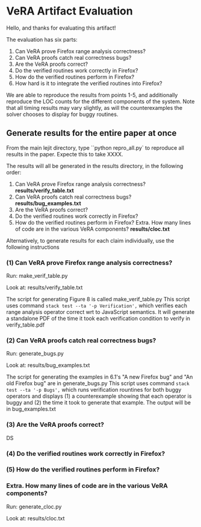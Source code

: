 # VeRA Artifact Evaluation

Hello, and thanks for evaluating this artifact!

The evaluation has six parts:

1. Can VeRA prove Firefox range analysis correctness?
2. Can VeRA proofs catch real correctness bugs?
3. Are the VeRA proofs correct?
4. Do the verified routines work correctly in Firefox?
5. How do the verified routines perform in Firefox?
6. How hard is it to integrate the verified routines into Firefox?

We are able to reproduce the results from points 1-5, and additionally
reproduce the LOC counts for the different components of the system.  Note
that all timing results may vary slightly, as will the counterexamples
the solver chooses to display for buggy routines.

## Generate results for the entire paper at once

From the main lejit directory, type ``python repro_all.py` to reproduce all
results in the paper. Expecte this to take XXXX.

The results will all be generated in the results directory, in the following order:
1. Can VeRA prove Firefox range analysis correctness? **results/verify_table.txt**
2. Can VeRA proofs catch real correctness bugs? **results/bug_examples.txt**
3. Are the VeRA proofs correct?
4. Do the verified routines work correctly in Firefox?
5. How do the verified routines perform in Firefox?
Extra. How many lines of code are in the various VeRA components? **results/cloc.txt**


Alternatively, to generate results for each claim individually, use the
following instructions

### (1) Can VeRA prove Firefox range analysis correctness?

Run: make_verif_table.py

Look at: results/verify_table.txt

The script for generating Figure 8 is called make_verif_table.py This
script uses command `stack test --ta '-p Verification',` which verifies
each range analysis operator correct wrt to JavaScript semantics. It
will generate a standalone PDF of the time it took each verification
condition to verify in verify_table.pdf

### (2) Can VeRA proofs catch real correctness bugs?

Run: generate_bugs.py

Look at: results/bug_examples.txt

The script for generating the examples in 6.1's "A new Firefox bug" and
"An old Firefox bug" are in generate_bugs.py This script uses command
`stack test --ta '-p Bugs',` which runs verification rountines for both
buggy operators and displays (1) a counterexample showing that each
operator is buggy and (2) the time it took to generate that example. The
output will be in bug_examples.txt

### (3) Are the VeRA proofs correct?

DS

### (4) Do the verified routines work correctly in Firefox?

### (5) How do the verified routines perform in Firefox?

### Extra. How many lines of code are in the various VeRA components?

Run: generate_cloc.py

Look at: results/cloc.txt
